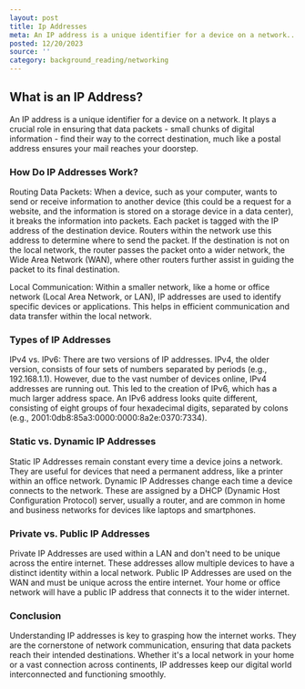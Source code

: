 ```yaml
---
layout: post
title: Ip Addresses
meta: An IP address is a unique identifier for a device on a network...
posted: 12/20/2023
source: ''
category: background_reading/networking
---
```

## What is an IP Address?
An IP address is a unique identifier for a device on a network. It plays a crucial role in ensuring that data packets - small chunks of digital information - find their way to the correct destination, much like a postal address ensures your mail reaches your doorstep.

### How Do IP Addresses Work?
Routing Data Packets: When a device, such as your computer, wants to send or receive information to another device (this could be a request for a website, and the information is stored on a storage device in a data center), it breaks the information into packets. Each packet is tagged with the IP address of the destination device. Routers within the network use this address to determine where to send the packet. If the destination is not on the local network, the router passes the packet onto a wider network, the Wide Area Network (WAN), where other routers further assist in guiding the packet to its final destination.

Local Communication: Within a smaller network, like a home or office network (Local Area Network, or LAN), IP addresses are used to identify specific devices or applications. This helps in efficient communication and data transfer within the local network.

### Types of IP Addresses
IPv4 vs. IPv6: There are two versions of IP addresses. IPv4, the older version, consists of four sets of numbers separated by periods (e.g., 192.168.1.1). However, due to the vast number of devices online, IPv4 addresses are running out. This led to the creation of IPv6, which has a much larger address space. An IPv6 address looks quite different, consisting of eight groups of four hexadecimal digits, separated by colons (e.g., 2001:0db8:85a3:0000:0000:8a2e:0370:7334).

### Static vs. Dynamic IP Addresses
Static IP Addresses remain constant every time a device joins a network. They are useful for devices that need a permanent address, like a printer within an office network.
Dynamic IP Addresses change each time a device connects to the network. These are assigned by a DHCP (Dynamic Host Configuration Protocol) server, usually a router, and are common in home and business networks for devices like laptops and smartphones.

### Private vs. Public IP Addresses
Private IP Addresses are used within a LAN and don't need to be unique across the entire internet. These addresses allow multiple devices to have a distinct identity within a local network.
Public IP Addresses are used on the WAN and must be unique across the entire internet. Your home or office network will have a public IP address that connects it to the wider internet.

### Conclusion
Understanding IP addresses is key to grasping how the internet works. They are the cornerstone of network communication, ensuring that data packets reach their intended destinations. Whether it's a local network in your home or a vast connection across continents, IP addresses keep our digital world interconnected and functioning smoothly.
